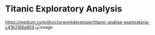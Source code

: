 # Titanic Exploratory Analysis
https://medium.com/@victorworkdeveloper/titanic-análise-exploratória-c4163186a959
![image](https://github.com/VictorVinhaesDev/Titanic_exploratory_analysis/assets/93022107/1a3e3501-555c-4bca-8d00-bc9d06788917)

